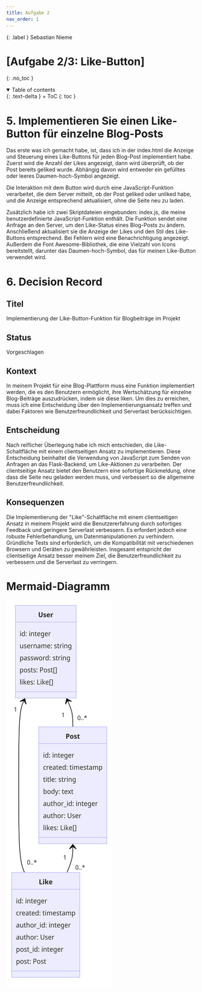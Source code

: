 ```yaml
---
title: Aufgabe 2
nav_order: 1
---
```


{: .label }
Sebastian Nieme

# [Aufgabe 2/3: Like-Button]
{: .no_toc }

<details open markdown="block">
{: .text-delta }
<summary>Table of contents</summary>
+ ToC
{: toc }
</details>

# 5. Implementieren Sie einen Like-Button für einzelne Blog-Posts
Das erste was ich gemacht habe, ist, dass ich in der index.html die Anzeige und Steuerung eines Like-Buttons für jeden Blog-Post implementiert habe. Zuerst wird die Anzahl der Likes angezeigt, dann wird überprüft, ob der Post bereits geliked wurde. Abhängig davon wird entweder ein gefülltes oder leeres Daumen-hoch-Symbol angezeigt. 

Die Interaktion mit dem Button wird durch eine JavaScript-Funktion verarbeitet, die dem Server mitteilt, ob der Post geliked oder unliked habe, und die Anzeige entsprechend aktualisiert, ohne die Seite neu zu laden.

Zusätzlich habe ich zwei Skriptdateien eingebunden: index.js, die meine benutzerdefinierte JavaScript-Funktion enthält. Die Funktion sendet eine Anfrage an den Server, um den Like-Status eines Blog-Posts zu ändern. Anschließend aktualisiert sie die Anzeige der Likes und den Stil des Like-Buttons entsprechend. Bei Fehlern wird eine Benachrichtigung angezeigt. Außerdem die Font Awesome-Bibliothek, die eine Vielzahl von Icons bereitstellt, darunter das Daumen-hoch-Symbol, das für meinen Like-Button verwendet wird.

# 6. Decision Record
## Titel
Implementierung der Like-Button-Funktion für Blogbeiträge im Projekt

## Status
Vorgeschlagen

## Kontext
In meinem Projekt für eine Blog-Plattform muss eine Funktion implementiert werden, die es den Benutzern ermöglicht, ihre Wertschätzung für einzelne Blog-Beiträge auszudrücken, indem sie diese liken. Um dies zu erreichen, muss ich eine Entscheidung über den Implementierungsansatz treffen und dabei Faktoren wie Benutzerfreundlichkeit und Serverlast berücksichtigen.

## Entscheidung
Nach reiflicher Überlegung habe ich mich entschieden, die Like-Schaltfläche mit einem clientseitigen Ansatz zu implementieren. Diese Entscheidung beinhaltet die Verwendung von JavaScript zum Senden von Anfragen an das Flask-Backend, um Like-Aktionen zu verarbeiten. Der clientseitige Ansatz bietet den Benutzern eine sofortige Rückmeldung, ohne dass die Seite neu geladen werden muss, und verbessert so die allgemeine Benutzerfreundlichkeit.

## Konsequenzen
Die Implementierung der "Like"-Schaltfläche mit einem clientseitigen Ansatz in meinem Projekt wird die Benutzererfahrung durch sofortiges Feedback und geringere Serverlast verbessern. Es erfordert jedoch eine robuste Fehlerbehandlung, um Datenmanipulationen zu verhindern. Gründliche Tests sind erforderlich, um die Kompatibilität mit verschiedenen Browsern und Geräten zu gewährleisten. Insgesamt entspricht der clientseitige Ansatz besser meinem Ziel, die Benutzerfreundlichkeit zu verbessern und die Serverlast zu verringern.


# Mermaid-Diagramm 
![Diagramm](https://github.com/Sebi2030/flask-wiederholungspruefung/blob/main/docs/assets/images/mermaiddiagramm.png)
